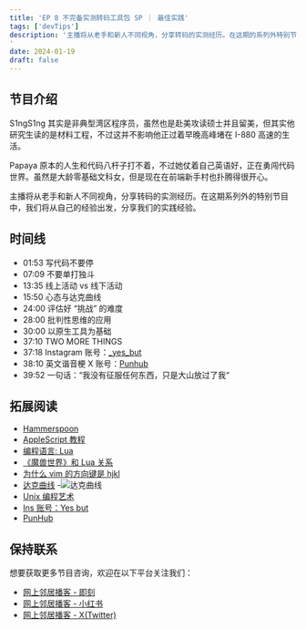 ```yaml
---
title: 'EP 8 不完备实测转码工具包 SP ｜ 最佳实践'
tags: ['devTips']
description: '主播将从老手和新人不同视角，分享转码的实测经历。在这期的系列外特别节目我们将从新手和老兵两个角度分享我们尝试过的最佳实践。
'
date: 2024-01-19
draft: false
---
```


## 节目介绍

S1ngS1ng 其实是非典型湾区程序员，虽然也是赴美攻读硕士并且留美，但其实他研究生读的是材料工程，不过这并不影响他正过着早晚高峰堵在 I-880 高速的生活。

Papaya 原本的人生和代码八杆子打不着，不过她仗着自己英语好，正在勇闯代码世界。虽然是大龄零基础文科女，但是现在在前端新手村也扑腾得很开心。

主播将从老手和新人不同视角，分享转码的实测经历。在这期系列外的特别节目中，我们将从自己的经验出发，分享我们的实践经验。

## 时间线

- 01:53 写代码不要停
- 07:09 不要单打独斗
- 13:35 线上活动 vs 线下活动
- 15:50 心态与达克曲线
- 24:00 评估好 “挑战” 的难度
- 28:00 批判性思维的应用
- 30:00 以原生工具为基础
- 37:10 TWO MORE THINGS
- 37:18 Instagram 账号：[\_yes_but](https://www.instagram.com/_yes_but/reels/)
- 38:10 英文谐音梗 X 账号：[Punhub](https://twitter.com/PunHubOnline/status/1458840531451224064)
- 39:52 一句话：“我没有征服任何东西，只是大山放过了我“

## 拓展阅读

- [Hammerspoon](https://www.hammerspoon.org/)
- [AppleScript 教程](https://macosxautomation.com/applescript/firsttutorial/index.html)
- [编程语言: Lua](https://www.lua.org/)
- [《魔兽世界》和 Lua 关系](https://wowpedia.fandom.com/wiki/Lua)
- [为什么 vim 的方向键是 hjkl](https://catonmat.net/why-vim-uses-hjkl-as-arrow-keys)
- [达克曲线](https://zh.wikipedia.org/zh-hans/%E9%84%A7%E5%AF%A7-%E5%85%8B%E9%AD%AF%E6%A0%BC%E6%95%88%E6%87%89) -![达克曲线](https://pic1.zhimg.com/v2-280c8f607bf257704c0d5c3898894039_720w.jpg?source=172ae18b)
- [Unix 编程艺术](https://book.douban.com/subject/1467587/)
- [Ins 账号：Yes but](https://www.instagram.com/_yes_but/reels/)
- [PunHub](https://twitter.com/PunHubOnline/status/1458840531451224064)

## 保持联系

想要获取更多节目咨询，欢迎在以下平台关注我们：

- [网上邻居播客 - 即刻](https://m.okjike.com/users/c751f4fb-d31d-44cf-aef9-f6b55dec4cd5?source=user_card&s=eyJ1IjoiNjUyMzg3NmQwZWQ3ZTc2NjQ5ODMwNWE4IiwiZCI6MX0%3D)
- [网上邻居播客 - 小红书](https://www.xiaohongshu.com/user/profile/64c2024f00000000140396e6?xhsshare=WeixinSession&appuid=64c2024f00000000140396e6&apptime=1697005943)
- [网上邻居播客 - X(Twitter)](https://twitter.com/wslj_podcast)
